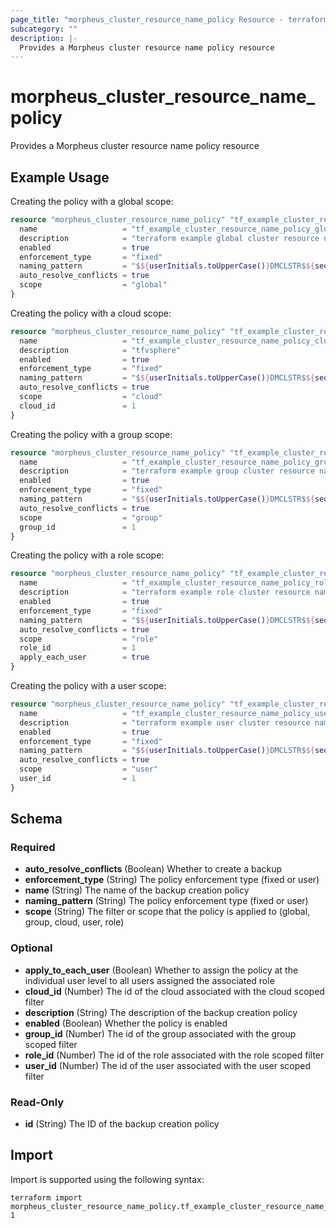 ```yaml
---
page_title: "morpheus_cluster_resource_name_policy Resource - terraform-provider-morpheus"
subcategory: ""
description: |-
  Provides a Morpheus cluster resource name policy resource
---
```


# morpheus_cluster_resource_name_policy

Provides a Morpheus cluster resource name policy resource

## Example Usage

Creating the policy with a global scope:

```terraform
resource "morpheus_cluster_resource_name_policy" "tf_example_cluster_resource_name_policy_global" {
  name                   = "tf_example_cluster_resource_name_policy_global"
  description            = "terraform example global cluster resource name policy"
  enabled                = true
  enforcement_type       = "fixed"
  naming_pattern         = "$${userInitials.toUpperCase()}DMCLSTR$${sequence+1000}"
  auto_resolve_conflicts = true
  scope                  = "global"
}
```

Creating the policy with a cloud scope:

```terraform
resource "morpheus_cluster_resource_name_policy" "tf_example_cluster_resource_name_policy_cloud" {
  name                   = "tf_example_cluster_resource_name_policy_cloud"
  description            = "tfvsphere"
  enabled                = true
  enforcement_type       = "fixed"
  naming_pattern         = "$${userInitials.toUpperCase()}DMCLSTR$${sequence+1000}"
  auto_resolve_conflicts = true
  scope                  = "cloud"
  cloud_id               = 1
}
```

Creating the policy with a group scope:

```terraform
resource "morpheus_cluster_resource_name_policy" "tf_example_cluster_resource_name_policy_group" {
  name                   = "tf_example_cluster_resource_name_policy_group"
  description            = "terraform example group cluster resource name policy"
  enabled                = true
  enforcement_type       = "fixed"
  naming_pattern         = "$${userInitials.toUpperCase()}DMCLSTR$${sequence+1000}"
  auto_resolve_conflicts = true
  scope                  = "group"
  group_id               = 1
}
```

Creating the policy with a role scope:

```terraform
resource "morpheus_cluster_resource_name_policy" "tf_example_cluster_resource_name_policy_role" {
  name                   = "tf_example_cluster_resource_name_policy_role"
  description            = "terraform example role cluster resource name policy"
  enabled                = true
  enforcement_type       = "fixed"
  naming_pattern         = "$${userInitials.toUpperCase()}DMCLSTR$${sequence+1000}"
  auto_resolve_conflicts = true
  scope                  = "role"
  role_id                = 1
  apply_each_user        = true
}
```

Creating the policy with a user scope:

```terraform
resource "morpheus_cluster_resource_name_policy" "tf_example_cluster_resource_name_policy_user" {
  name                   = "tf_example_cluster_resource_name_policy_user"
  description            = "terraform example user cluster resource name policy"
  enabled                = true
  enforcement_type       = "fixed"
  naming_pattern         = "$${userInitials.toUpperCase()}DMCLSTR$${sequence+1000}"
  auto_resolve_conflicts = true
  scope                  = "user"
  user_id                = 1
}
```

<!-- schema generated by tfplugindocs -->
## Schema

### Required

- **auto_resolve_conflicts** (Boolean) Whether to create a backup
- **enforcement_type** (String) The policy enforcement type (fixed or user)
- **name** (String) The name of the backup creation policy
- **naming_pattern** (String) The policy enforcement type (fixed or user)
- **scope** (String) The filter or scope that the policy is applied to (global, group, cloud, user, role)

### Optional

- **apply_to_each_user** (Boolean) Whether to assign the policy at the individual user level to all users assigned the associated role
- **cloud_id** (Number) The id of the cloud associated with the cloud scoped filter
- **description** (String) The description of the backup creation policy
- **enabled** (Boolean) Whether the policy is enabled
- **group_id** (Number) The id of the group associated with the group scoped filter
- **role_id** (Number) The id of the role associated with the role scoped filter
- **user_id** (Number) The id of the user associated with the user scoped filter

### Read-Only

- **id** (String) The ID of the backup creation policy

## Import

Import is supported using the following syntax:

```shell
terraform import morpheus_cluster_resource_name_policy.tf_example_cluster_resource_name_policy 1
```
